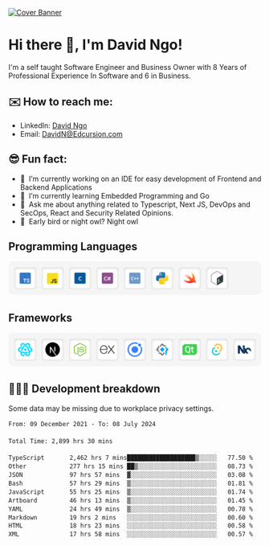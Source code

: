 [![Cover Banner](https://res.cloudinary.com/edcursion/image/upload/v1715731242/David%20Github/uvpes6dpzvlnc9w0f94z.png)](https://www.linkedin.com/in/-david-ngo)

# Hi there 👋, I'm David Ngo!

I'm a self taught Software Engineer and Business Owner with 8 Years of Professional Experience In
Software and 6 in Business.

## ✉️ How to reach me:

- LinkedIn: [David Ngo](https://www.linkedin.com/in/-david-ngo/)
- Email: [DavidN@Edcursion.com](mailto:DavidN@Edcursion.com)

## 😎 Fun fact:

- 🔭 &nbsp;I’m currently working on an IDE for easy development of Frontend and Backend Applications
- 🌱 &nbsp;I’m currently learning Embedded Programming and Go
- 💬 &nbsp;Ask me about anything related to Typescript, Next JS, DevOps and SecOps, React and
  Security Related Opinions.
- 🦉 &nbsp;Early bird or night owl? Night owl

## Programming Languages

![Experence](/assets/Programming.png)

## Frameworks

![Experence](/assets/Frameworks.png)

## 🧑🏻‍💻 **Development breakdown**

Some data may be missing due to workplace privacy settings.

<!--START_SECTION:waka-->

```txt
From: 09 December 2021 - To: 08 July 2024

Total Time: 2,899 hrs 30 mins

TypeScript       2,462 hrs 7 mins███████████████████▒░░░░░   77.50 %
Other            277 hrs 15 mins ██▒░░░░░░░░░░░░░░░░░░░░░░   08.73 %
JSON             97 hrs 57 mins  ▓░░░░░░░░░░░░░░░░░░░░░░░░   03.08 %
Bash             57 hrs 29 mins  ▒░░░░░░░░░░░░░░░░░░░░░░░░   01.81 %
JavaScript       55 hrs 25 mins  ▒░░░░░░░░░░░░░░░░░░░░░░░░   01.74 %
Artboard         46 hrs 13 mins  ▒░░░░░░░░░░░░░░░░░░░░░░░░   01.45 %
YAML             24 hrs 49 mins  ▒░░░░░░░░░░░░░░░░░░░░░░░░   00.78 %
Markdown         19 hrs 2 mins   ░░░░░░░░░░░░░░░░░░░░░░░░░   00.60 %
HTML             18 hrs 23 mins  ░░░░░░░░░░░░░░░░░░░░░░░░░   00.58 %
XML              17 hrs 58 mins  ░░░░░░░░░░░░░░░░░░░░░░░░░   00.57 %
```

<!--END_SECTION:waka-->
